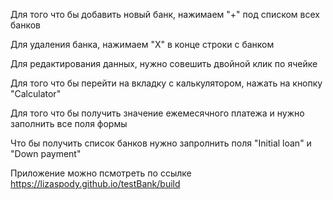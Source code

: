 Для того что бы добавить новый банк, нажимаем "+" под списком всех банков

Для удаления банка, нажимаем "X" в конце строки с банком

Для редактирования данных, нужно совешить двойной клик по ячейке

Для того что бы перейти на вкладку с калькулятором, нажать на кнопку "Сalculator"

Для того что бы получить значение ежемесячного платежа и нужно заполнить все поля формы

Что бы получить список банков нужно запролнить поля "Initial loan" и "Down payment"

Приложение можно псмотреть по ссылке https://lizaspody.github.io/testBank/build